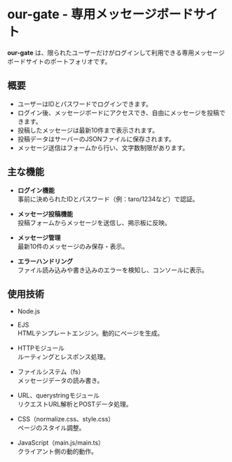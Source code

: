 # our-gate - 専用メッセージボードサイト

**our-gate** は、限られたユーザーだけがログインして利用できる専用メッセージボードサイトのポートフォリオです。

## 概要

- ユーザーはIDとパスワードでログインできます。
- ログイン後、メッセージボードにアクセスでき、自由にメッセージを投稿できます。
- 投稿したメッセージは最新10件まで表示されます。
- 投稿データはサーバーのJSONファイルに保存されます。
- メッセージ送信はフォームから行い、文字数制限があります。

## 主な機能

- **ログイン機能**  
  事前に決められたIDとパスワード（例：taro/1234など）で認証。

- **メッセージ投稿機能**  
  投稿フォームからメッセージを送信し、掲示板に反映。

- **メッセージ管理**  
  最新10件のメッセージのみ保存・表示。

- **エラーハンドリング**  
  ファイル読み込みや書き込みのエラーを検知し、コンソールに表示。

## 使用技術

- Node.js  
- EJS  
  HTMLテンプレートエンジン。動的にページを生成。

- HTTPモジュール  
  ルーティングとレスポンス処理。

- ファイルシステム（fs）  
  メッセージデータの読み書き。

- URL、querystringモジュール  
  リクエストURL解析とPOSTデータ処理。

- CSS（normalize.css、style.css）  
  ページのスタイル調整。

- JavaScript（main.js/main.ts）  
  クライアント側の動的動作。


